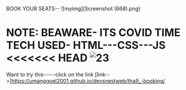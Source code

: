 

BOOK YOUR SEATS--
![myimg](Screenshot (668).png)

NOTE: BEAWARE- ITS COVID TIME
TECH USED-  HTML---CSS---JS
<<<<<<< HEAD
![23](trim.gif)
=======

Want to try this-----click on the link
[link-->]https://umanggoel2001.github.io/devsnestweb/tha9_-booking/

